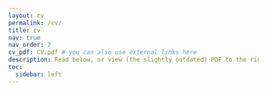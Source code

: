 ```yaml
---
layout: cv
permalink: /cv/
title: cv
nav: true
nav_order: 2
cv_pdf: CV.pdf # you can also use external links here
description: Read below, or view (the slightly outdated) PDF to the right
toc:
  sidebar: left
---
```

